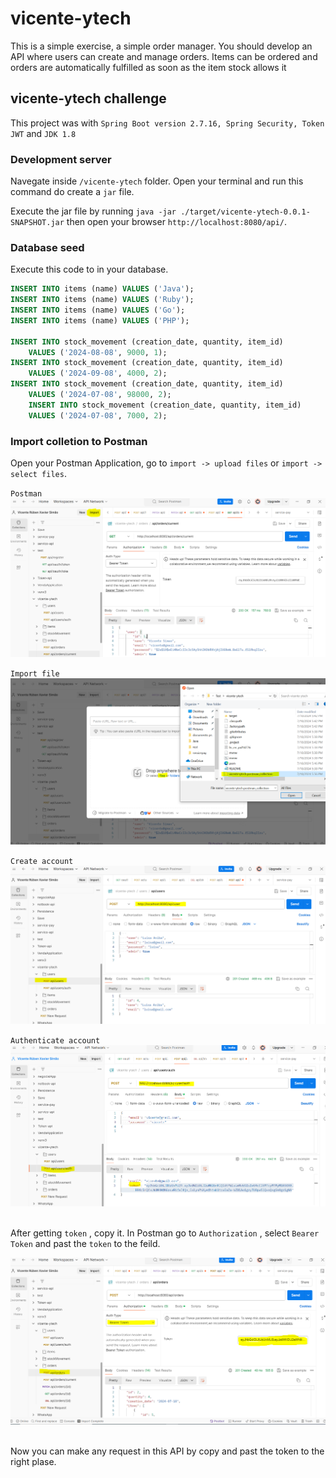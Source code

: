 # vicente-ytech
 This is a simple exercise, a simple order manager. You should develop an API where users can create and manage orders. Items can be ordered and orders are automatically fulfilled as soon as the item stock allows it

## vicente-ytech challenge

This project was with `Spring Boot version 2.7.16, Spring Security, Token JWT` and `JDK 1.8`

### Development server
 
Navegate inside `/vicente-ytech` folder. Open your terminal and run this command do create
a `jar` file. <br/> 

Execute the jar file by running `java -jar ./target/vicente-ytech-0.0.1-SNAPSHOT.jar` then open your browser `http://localhost:8080/api/`. <br/>

### Database seed

Execute this code to in your database.

```sql
INSERT INTO items (name) VALUES ('Java');
INSERT INTO items (name) VALUES ('Ruby');
INSERT INTO items (name) VALUES ('Go');
INSERT INTO items (name) VALUES ('PHP');

INSERT INTO stock_movement (creation_date, quantity, item_id)
	VALUES ('2024-08-08', 9000, 1);
INSERT INTO stock_movement (creation_date, quantity, item_id)
	VALUES ('2024-09-08', 4000, 2);
INSERT INTO stock_movement (creation_date, quantity, item_id)
	VALUES ('2024-07-08', 98000, 2);
    INSERT INTO stock_movement (creation_date, quantity, item_id)
	VALUES ('2024-07-08', 7000, 2);
```

### Import colletion to Postman

Open your Postman Application, go to `import -> upload files` or `import -> select files`. <br/>

`Postman`
![alt text](https://github.com/Vicente-jpro/vicente-ytech/blob/main/images/import.PNG) <br/>

`Import file`
![alt text](https://github.com/Vicente-jpro/vicente-ytech/blob/main/images/upload_file.PNG) <br/>

`Create account`
![alt text](https://github.com/Vicente-jpro/vicente-ytech/blob/main/images/create_account.PNG) <br/>

`Authenticate account`
![alt text](https://github.com/Vicente-jpro/vicente-ytech/blob/main/images/authenticate_account.PNG) <br/> <br/>


After getting `token` , copy it. In Postman go to `Authorization` , select `Bearer Token` and past the  `token` to the feild. <br/>

![alt text](https://github.com/Vicente-jpro/vicente-ytech/blob/main/images/request.PNG) <br/> <br/>

Now you can make any request in this API by copy and past the token to the right plase.
